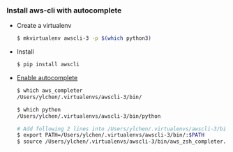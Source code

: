 ### Install aws-cli with autocomplete

- Create a virtualenv

  ```bash
  $ mkvirtualenv awscli-3 -p $(which python3)
  ```
- Install

  ```bash
  $ pip install awscli
  ```

- [Enable autocomplete](https://docs.aws.amazon.com/cli/latest/userguide/cli-configure-completion.html)

  ```bash
  $ which aws_completer
  /Users/ylchen/.virtualenvs/awscli-3/bin/
  
  $ which python
  /Users/ylchen/.virtualenvs/awscli-3/bin/python
  
  # Add following 2 lines into /Users/ylchen/.virtualenvs/awscli-3/bin/activate
  $ export PATH=/Users/ylchen/.virtualenvs/awscli-3/bin/:$PATH
  $ source /Users/ylchen/.virtualenvs/awscli-3/bin/aws_zsh_completer.sh
  ```
